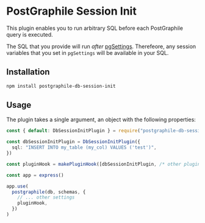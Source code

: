 # PostGraphile Session Init

This plugin enables you to run arbitrary SQL before each PostGraphile query is executed.

The SQL that you provide will run *after* [pgSettings](https://www.graphile.org/postgraphile/usage-library/#pgsettings-function). Therefeore, any session variables that you set in `pgSettings` will be available in your SQL.

## Installation

```bash
npm install postgraphile-db-session-init
```

## Usage

The plugin takes a single argument, an object with the following properties:

```ts
const { default: DbSessionInitPlugin } = require("postgraphile-db-session-init")

const dbSessionInitPlugin = DbSessionInitPlugin({
  sql: "INSERT INTO my_table (my_col) VALUES ('test')",
})

const pluginHook = makePluginHook([dbSessionInitPlugin, /* other plugins */])

const app = express()

app.use(
  postgraphile(db, schemas, {
    // ... other settings
    pluginHook,
  })
)
```